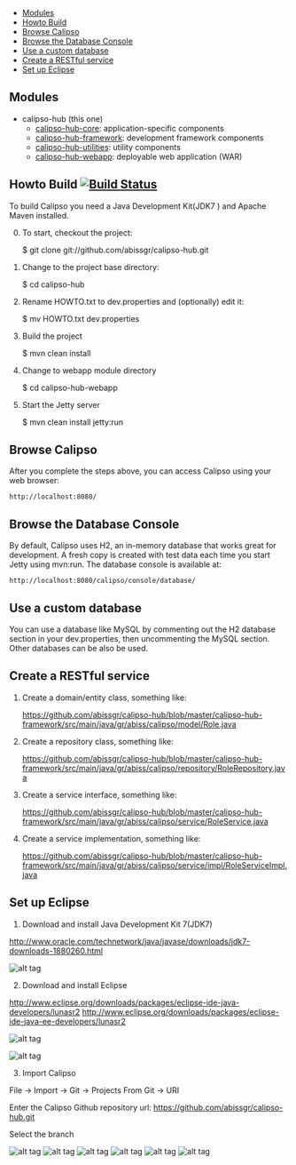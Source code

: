 
- [Modules](#modules)
- [Howto Build](#howto-build)
- [Browse Calipso](#browse-calipso)
- [Browse the Database Console](#browse-the-database-console)
- [Use a custom database](#use-a-custom-database)
- [Create a RESTful service](#create-a-service)
- [Set up Eclipse](#set-up-eclipse)

## Modules
- calipso-hub (this one)
    - [calipso-hub-core]: application-specific components
    - [calipso-hub-framework]: development framework components
    - [calipso-hub-utilities]: utility components
    - [calipso-hub-webapp]: deployable web application (WAR)

## Howto Build [![Build Status](https://travis-ci.org/abissgr/calipso-hub.png?branch=master)](https://travis-ci.org/abissgr/calipso-hub)

To build Calipso you need a Java Development Kit(JDK7 ) and Apache Maven installed. 

0) To start, checkout the project:

    $ git clone git://github.com/abissgr/calipso-hub.git

1) Change to the project base directory:

    $ cd calipso-hub

2) Rename HOWTO.txt to dev.properties and (optionally) edit it: 

    $ mv HOWTO.txt dev.properties

3) Build the project 

    $ mvn clean install

4) Change to webapp module directory 

    $ cd calipso-hub-webapp

5) Start the Jetty server 

    $ mvn clean install jetty:run
    
## Browse Calipso

After you complete the steps above, you can access Calipso using your web browser: 

    http://localhost:8080/
    
## Browse the Database Console 

By default, Calipso uses H2, an in-memory database that works great for development.
A fresh copy is created with test data each time you start Jetty using mvn:run. 
The database console is available at: 

	http://localhost:8080/calipso/console/database/
	

## Use a custom database 

You can use a database like MySQL by commenting out the H2 database section in your dev.properties, 
then uncommenting the MySQL section. Other databases can be also be used.  
    

## Create a RESTful service

1) Create a domain/entity class, something like:

    https://github.com/abissgr/calipso-hub/blob/master/calipso-hub-framework/src/main/java/gr/abiss/calipso/model/Role.java

2) Create a repository class, something like:

    https://github.com/abissgr/calipso-hub/blob/master/calipso-hub-framework/src/main/java/gr/abiss/calipso/repository/RoleRepository.java
    
3) Create a service interface, something like:

    https://github.com/abissgr/calipso-hub/blob/master/calipso-hub-framework/src/main/java/gr/abiss/calipso/service/RoleService.java    
    
   
4) Create a service implementation, something like:

    https://github.com/abissgr/calipso-hub/blob/master/calipso-hub-framework/src/main/java/gr/abiss/calipso/service/impl/RoleServiceImpl.java

[calipso-hub-core]:calipso-hub-core
[calipso-hub-framework]:calipso-hub-framework
[calipso-hub-utilities]:calipso-hub-utilities
[calipso-hub-webapp]:calipso-hub-webapp

## Set up Eclipse

1) Download and install Java Development Kit 7(JDK7)

http://www.oracle.com/technetwork/java/javase/downloads/jdk7-downloads-1880260.html


![alt tag](https://github.com/abissgr/calipso-hub/blob/master/src/main/site/img/devtutorial/jdkdownload.png)

2) Download and install Eclipse

http://www.eclipse.org/downloads/packages/eclipse-ide-java-developers/lunasr2
http://www.eclipse.org/downloads/packages/eclipse-ide-java-ee-developers/lunasr2

![alt tag](https://github.com/abissgr/calipso-hub/blob/master/src/main/site/img/devtutorial/eclipsedownload1.png)

![alt tag](https://github.com/abissgr/calipso-hub/blob/master/src/main/site/img/devtutorial/eclipsedownload2.png)

3) Import Calipso

File -> Import -> Git -> Projects From Git -> URI

Enter the Calipso Github repository url: https://github.com/abissgr/calipso-hub.git

Select the branch

![alt tag](https://github.com/abissgr/calipso-hub/blob/master/src/main/site/img/devtutorial/eclipseimport1.png)
![alt tag](https://github.com/abissgr/calipso-hub/blob/master/src/main/site/img/devtutorial/eclipseimport2.png)
![alt tag](https://github.com/abissgr/calipso-hub/blob/master/src/main/site/img/devtutorial/eclipseimport3.png)
![alt tag](https://github.com/abissgr/calipso-hub/blob/master/src/main/site/img/devtutorial/eclipseimport4.png)
![alt tag](https://github.com/abissgr/calipso-hub/blob/master/src/main/site/img/devtutorial/eclipseimport5.png)
![alt tag](https://github.com/abissgr/calipso-hub/blob/master/src/main/site/img/devtutorial/eclipseimport6.png)
